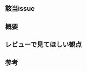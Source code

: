 ## 該当issue
<!-- ここにpull requestと対応するissueのリンクを書く -->

## 概要
<!-- ここにpull requestの概要(やったこと)を書く -->

## レビューで見てほしい観点
<!-- ここにpull requestで重視してレビューしてほしい箇所を書く -->

## 参考
<!-- 参考リンクをここに貼る -->
